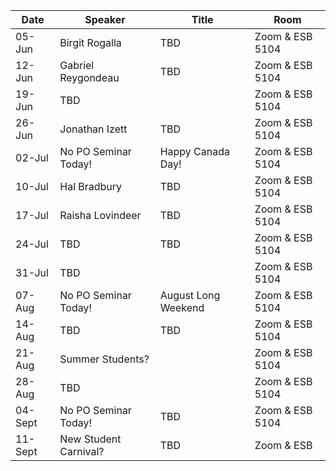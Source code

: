 Date  |  Speaker                                            |  Title                                                                                                |  Room
---------|-----------------------------------------------------|---------------------------------------------------------------------------------------------------------------------|------
05-Jun   | Birgit Rogalla                              | TBD              |  Zoom & ESB 5104
12-Jun   | Gabriel Reygondeau                            | TBD                |  Zoom & ESB 5104
19-Jun   | TBD                    |                               |  Zoom & ESB 5104
26-Jun   | Jonathan Izett               | TBD                               |  Zoom & ESB 5104
02-Jul   | No PO Seminar Today!                          |  Happy Canada Day!                                            |  Zoom & ESB 5104
10-Jul   | Hal Bradbury                   | TBD                               |  Zoom & ESB 5104
17-Jul  | Raisha Lovindeer                             | TBD  |  Zoom & ESB 5104
24-Jul   | TBD                                           |  TBD                                                           |  Zoom & ESB 5104
31-Jul  | TBD                              |      |  Zoom & ESB 5104
07-Aug   | No PO Seminar Today!                        | August Long Weekend                        |  Zoom & ESB 5104
14-Aug   | TBD                                           |  TBD                                                           |  Zoom & ESB 5104
21-Aug  | Summer Students?                        |                                           |  Zoom & ESB 5104
28-Aug   | TBD                               |  |  Zoom & ESB 5104
04-Sept   | No PO Seminar Today!                                 | TBD          |  Zoom & ESB 5104
11-Sept  | New Student Carnival? | TBD | Zoom & ESB